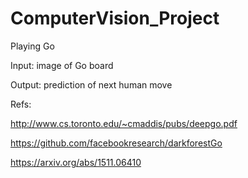 # ComputerVision_Project
Playing Go

Input: image of Go board

Output: prediction of next human move

Refs:

http://www.cs.toronto.edu/~cmaddis/pubs/deepgo.pdf

https://github.com/facebookresearch/darkforestGo

https://arxiv.org/abs/1511.06410
